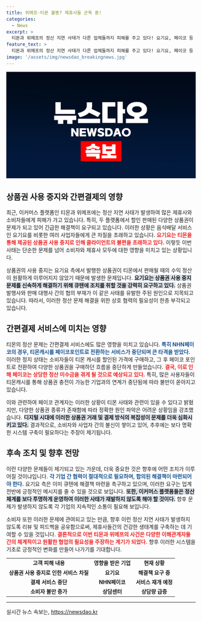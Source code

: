 ```yaml
---
title: 위메프·티몬 불똥? 제휴사들 곤욕 중!
categories:
  - News
excerpt: >
  티몬과 위메프의 정산 지연 사태가 다른 업체들까지 피해를 주고 있다! 요기요, 페이코 등 여러 기업이 불안에 떨고 있는 가운데, 고객 상품권 사용 중지로 불만이 급증하고 있다. 이 혼란의 정확한 원인은 무엇일까?
feature_text: >
  티몬과 위메프의 정산 지연 사태가 다른 업체들까지 피해를 주고 있다! 요기요, 페이코 등 여러 기업이 불안에 떨고 있는 가운데, 고객 상품권 사용 중지로 불만이 급증하고 있다. 이 혼란의 정확한 원인은 무엇일까?
image: '/assets/img/newsdao_breakingnews.jpg'
---
```


<p><img src="/assets/img/newsdao_breakingnews.jpg" alt="cryptoinkorea 속보" /></p>

<h2 data-ke-size="size26">상품권 사용 중지와 간편결제의 영향</h2>

<p data-ke-size="size16">최근, 이커머스 플랫폼인 티몬과 위메프에는 정산 지연 사태가 발생하여 많은 제휴사와 소비자들에게 피해가 가고 있습니다. 특히, 두 플랫폼에서 할인 판매된 다양한 상품권이 문제가 되고 있어 긴급한 해결책이 요구되고 있습니다. 이러한 상황은 음식배달 서비스인 요기요를 비롯한 여러 사업자들에게 큰 차질을 초래하고 있습니다. <b><span style="color: #ee2323;">요기요는 티몬을 통해 제공된 상품권 사용 중지로 인해 클라이언트의 불편을 초래하고 있다.</span></b> 이렇듯 이번 사태는 단순한 문제를 넘어 소비자와 제휴사 모두에 대한 영향을 미치고 있는 상황입니다.</p>

<p data-ke-size="size16">상품권의 사용 중지는 요기요 측에서 발행한 상품권이 티몬에서 판매될 때의 수익 정산이 원활하게 이루어지지 않았기 때문에 발생한 문제입니다. <b><span style="background-color: #21538527;">요기요는 상품권 사용 중지 문제를 신속하게 해결하기 위해 큐텐에 조치를 취할 것을 강력히 요구하고 있다.</span></b> 상품권 발행사와 판매 대행사 간의 협의 부재가 이 같은 사태를 유발한 주된 원인으로 지목되고 있습니다. 따라서, 이러한 정산 문제 해결을 위한 상호 협력의 필요성이 한층 부각되고 있습니다.</p>

<h2 data-ke-size="size26">간편결제 서비스에 미치는 영향</h2>

<p data-ke-size="size16">티몬의 정산 문제는 간편결제 서비스에도 많은 영향을 미치고 있습니다. <b><span style="color: #1a5490;">특히 NHN페이코의 경우, 티몬캐시를 페이코포인트로 전환하는 서비스가 중단되며 큰 타격을 받았다.</span></b> 이러한 정지 상태는 소비자들이 티몬 캐시를 할인된 가격에 구매하고, 그 후 페이코 포인트로 전환하여 다양한 상품권을 구매하던 흐름을 중단하게 만들었습니다. <b><span style="color: #ee2323;">결국, 이로 인해 페이코는 상당한 정산 미수금을 겪게 될 것으로 예상되고 있다.</span></b> 특히, 많은 사용자들이 티몬캐시를 통해 상품권 충전이 가능한 기업과의 연계가 중단됨에 따라 불만이 쏟아지고 있습니다.</p>

<p data-ke-size="size16">이와 관련하여 페이코 관계자는 이러한 상황이 티몬 사태와 관련이 있을 수 있다고 밝혔지만, 다양한 상품권 종류가 존재함에 따라 정확한 원인 파악은 어려운 상황임을 강조했습니다. <b><span style="background-color: #21538527;">디지털 시대에 이러한 상품권 거래 및 결제 방식의 복잡성이 문제를 더욱 심화시키고 있다.</span></b> 결과적으로, 소비자와 사업자 간의 불신이 쌓이고 있어, 추후에는 보다 명확한 시스템 구축이 필요하다는 주장이 제기됩니다.</p>

<h2 data-ke-size="size26">후속 조치 및 향후 전망</h2>

<p data-ke-size="size16">이런 다양한 문제들이 제기되고 있는 가운데, 더욱 중요한 것은 향후에 어떤 조치가 이루어질 것이냐입니다. <b><span style="color: #1a5490;">각 기업 간 협력이 절대적으로 필요하며, 합의된 해결책이 마련되어야 한다.</span></b> 요기요 측은 이미 큐텐에 해결책 마련을 촉구하고 있으며, 이러한 요구는 업계 전반에 긍정적인 메시지를 줄 수 있을 것으로 보입니다. <b><span style="background-color: #21538527;">또한, 이커머스 플랫폼들은 정산 체계를 보다 투명하게 운영하여 이러한 사태가 재발하지 않도록 해야 할 것이다.</span></b> 향후 문제가 발생하지 않도록 각 기업의 지속적인 소통이 필요해 보입니다.</p>

<p data-ke-size="size16">소비자 또한 이러한 문제에 관여되고 있는 만큼, 향후 이런 정산 지연 사태가 발생하지 않도록 리뷰 및 피드백을 공유함으로써, 제휴사들간의 건강한 생태계를 구축하는 데 기여할 수 있을 것입니다. <b><span style="color: #ee2323;">결론적으로 이번 티몬과 위메프의 사건은 다양한 이해관계자들 간의 체계적이고 원활한 협업의 필요성을 주장하는 계기가 되었다.</span></b> 향후 이러한 시스템을 기초로 긍정적인 변화를 만들어 나가기를 기대합니다.</p>

<p data-ke-size="size16"></p> 

<table>
    <tr>
        <td style="text-align: center; height: 17px;"><b>고객 피해 내용</b></td>
        <td style="text-align: center; height: 17px;"><b>영향을 받은 기업</b></td>
        <td style="text-align: center; height: 17px;"><b>현재 상황</b></td>
    </tr>
    <tr>
        <td style="text-align: center; height: 17px;"><b>상품권 사용 중지로 인한 서비스 차질</b></td>
        <td style="text-align: center; height: 17px;"><b>요기요</b></td>
        <td style="text-align: center; height: 17px;"><b>해결책 요구 중</b></td>
    </tr>
    <tr>
        <td style="text-align: center; height: 17px;"><b>결제 서비스 중단</b></td>
        <td style="text-align: center; height: 17px;"><b>NHN페이코</b></td>
        <td style="text-align: center; height: 17px;"><b>서비스 재개 예정</b></td>
    </tr>
    <tr>
        <td style="text-align: center; height: 17px;"><b>소비자 불만 증가</b></td>
        <td style="text-align: center; height: 17px;"><b>상담센터</b></td>
        <td style="text-align: center; height: 17px;"><b>상담량 급증</b></td>
    </tr>
</table>

<p data-ke-size="size16"></p> 

<hr>

<p data-ke-size="size16"></p>
실시간 뉴스 속보는, <a href="https://newsdao.kr" rel="dofollow">https://newsdao.kr</a>


